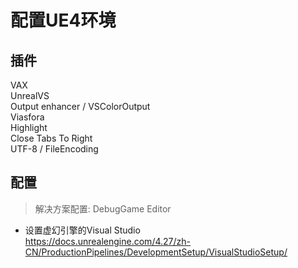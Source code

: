 # 配置UE4环境
## 插件
VAX  
UnrealVS  
Output enhancer / VSColorOutput  
Viasfora  
Highlight  
Close Tabs To Right  
UTF-8 / FileEncoding  

## 配置

> 解决方案配置: DebugGame Editor  

+ 设置虚幻引擎的Visual Studio  
https://docs.unrealengine.com/4.27/zh-CN/ProductionPipelines/DevelopmentSetup/VisualStudioSetup/  
